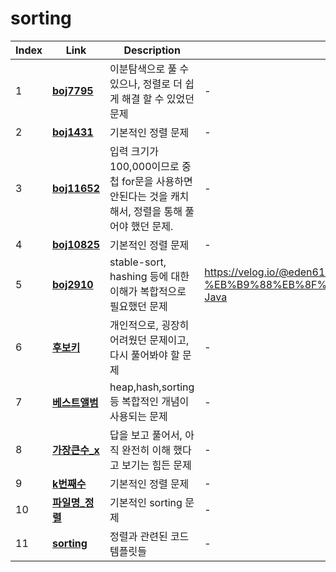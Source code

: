 # sorting
|Index|Link|Description|Blog Link|
|---|---|---|---|
|1|[**boj7795**](../src/baekjoon/boj7795)|이분탐색으로 풀 수 있으나, 정렬로 더 쉽게 해결 할 수 있었던 문제|-|
|2|[**boj1431**](../src/baekjoon/boj1431)|기본적인 정렬 문제|-|
|3|[**boj11652**](../src/baekjoon/boj11652)|입력 크기가 100,000이므로 중첩 for문을 사용하면 안된다는 것을 캐치해서, 정렬을 통해 풀어야 했던 문제.|-|
|4|[**boj10825**](../src/baekjoon/boj10825)|기본적인 정렬 문제|-|
|5|[**boj2910**](../src/baekjoon/boj2910)|stable-sort, hashing 등에 대한 이해가 복합적으로 필요했던 문제|https://velog.io/@eden6187/%EB%B0%B1%EC%A4%802910-%EB%B9%88%EB%8F%84-%EC%A0%95%EB%A0%AC-Java|
|6|[**후보키**](../src/programmers/후보키)|개인적으로, 굉장히 어려웠던 문제이고, 다시 풀어봐야 할 문제|-|
|7|[**베스트앨범**](../src/programmers/베스트앨범)|heap,hash,sorting등 복합적인 개념이 사용되는 문제|-|
|8|[**가장큰수_x**](../src/programmers/가장큰수_x)|답을 보고 풀어서, 아직 완전히 이해 했다고 보기는 힘든 문제|-|
|9|[**k번째수**](../src/programmers/k번째수)|기본적인 정렬 문제|-|
|10|[**파일명_정렬**](../src/programmers/파일명_정렬)|기본적인 sorting 문제|-|
|11|[**sorting**](../src/template/sorting)|정렬과 관련된 코드 템플릿들|-|

